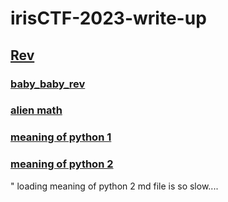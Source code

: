 # irisCTF-2023-write-up

## [Rev](https://github.com/neko-hat/irisCTF-2023-write-up/tree/main/Rev)  
### [baby_baby_rev](https://github.com/neko-hat/irisCTF-2023-write-up/tree/main/Rev/baby_baby_rev)
### [alien math](https://github.com/neko-hat/irisCTF-2023-write-up/tree/main/Rev/alien%20math)
### [meaning of python 1](https://github.com/neko-hat/irisCTF-2023-write-up/tree/main/Rev/meaning%20of%20python%201)    
### [meaning of python 2](https://github.com/neko-hat/irisCTF-2023-write-up/tree/main/Rev/meaning%20of%20python%202)   
   
" loading meaning of python 2 md file is so slow....
